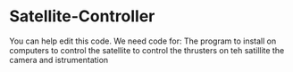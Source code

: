 Satellite-Controller
====================
You can help edit this code.
We need code for:
The program to install on computers to control the satellite
to control the thrusters on teh satillite
the camera
and istrumentation
